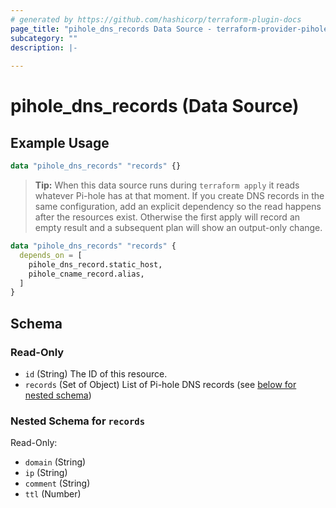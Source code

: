 ```yaml
---
# generated by https://github.com/hashicorp/terraform-plugin-docs
page_title: "pihole_dns_records Data Source - terraform-provider-pihole"
subcategory: ""
description: |-
  
---
```


# pihole_dns_records (Data Source)



## Example Usage

```terraform
data "pihole_dns_records" "records" {}
```

> **Tip:** When this data source runs during `terraform apply` it reads whatever Pi-hole has at that moment. If you create DNS records in the same configuration, add an explicit dependency so the read happens after the resources exist. Otherwise the first apply will record an empty result and a subsequent plan will show an output-only change.

```terraform
data "pihole_dns_records" "records" {
  depends_on = [
    pihole_dns_record.static_host,
    pihole_cname_record.alias,
  ]
}
```

<!-- schema generated by tfplugindocs -->
## Schema

### Read-Only

- `id` (String) The ID of this resource.
- `records` (Set of Object) List of Pi-hole DNS records (see [below for nested schema](#nestedatt--records))

<a id="nestedatt--records"></a>
### Nested Schema for `records`

Read-Only:

- `domain` (String)
- `ip` (String)
- `comment` (String)
- `ttl` (Number)
